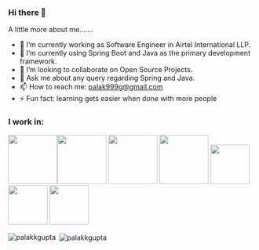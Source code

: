 ### Hi there 👋
A little more about me.......
- 🔭 I’m currently working as Software Engineer in Airtel International LLP.
- 🌱 I’m currently using Spring Boot and Java as the primary development framework.
- 👯 I’m looking to collaborate on Open Source Projects.
- 💬 Ask me about any query regarding Spring and Java.
- 📫 How to reach me: palak999g@gmail.com
- ⚡ Fun fact: learning gets easier when done with more people


### I work in:
<img src= https://www.rogerperkin.co.uk/wp-content/uploads/2016/12/python-transparent-logo.png width='100'><img src = https://matplotlib.org/3.2.1/_images/sphx_glr_logos2_003.png width='100'>  <img src = https://miro.medium.com/max/765/1*cyXCE-JcBelTyrK-58w6_Q.png width = '100'>     <img src = https://www.freecodecamp.org/news/content/images/2020/07/pandas-logo.png width='100'>     <img src=http://amueller.github.io/img/scikit-learn-logo.png width = '80'>              <img src=https://s3.amazonaws.com/looker-databasesstatic-corp/analytical/logos/azure-sql-data-warehouse.png width='80'>               <img src=https://upload.wikimedia.org/wikipedia/commons/thumb/7/75/Django_logo.svg/1200px-Django_logo.svg.png width='80'>

<img align="left" src="https://github-readme-stats.vercel.app/api/top-langs/?username=palakkgupta&layout=compact&hide=html" alt="palakkgupta" /></p>


<p>&nbsp;<img align="center" src="https://github-readme-stats.vercel.app/api?username=palakkgupta&show_icons=true" alt="palakkgupta" /></p>



